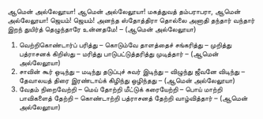 
ஆமென் அல்லேலூயா!
ஆமென் அல்லேலூயா!
மகத்துவத் தம்பராபரா,
ஆமென் அல்லேலூயா!
ஜெயம்! ஜெயம்!
அனந்த ஸ்தோத்திரா
தொல்லை அனாதி தந்தார் வந்தார் இறந்
துயிர்த் தெழுந்தாரே உன்னதமே! – (ஆமென் அல்லேலூயா)
1. வெற்றிகொண்டார்ப் பரித்து – கொடும்வே
தாளத்தைச் சங்கரித்து – முறித்து
பத்ராசனக் கிறிஸ்து – மரித்து
பாடுபட்டுத்தரித்து முடித்தார் – (ஆமென் அல்லேலூயா)
2. சாவின் கூர் ஒடிந்து – மடிந்து
தடுப்புச் சுவர் இடிந்து – விழுந்து
ஜீவனே விடிந்து – தேவாலயத்
திரை இரண்டாய்க் கிழிந்து ஒழிந்தது – (ஆமென் அல்லேலூயா)
3. வேதம் நிறைவேற்றி – மெய் தோற்றி
மீட்டுக் கரையேற்றி – பொய் மாற்றி
பாவிகளைத் தேற்றி – கொண்டாற்றி
பத்ராசனத் தேற்றி வாழ்வித்தார் – (ஆமென் அல்லேலூயா)

